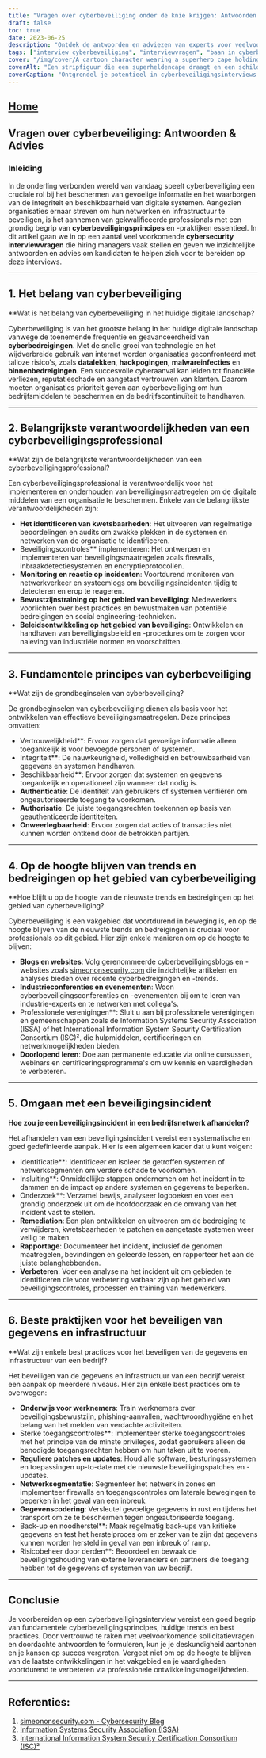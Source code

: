 ```yaml
---
title: "Vragen over cyberbeveiliging onder de knie krijgen: Antwoorden en advies voor succes"
draft: false
toc: true
date: 2023-06-25
description: "Ontdek de antwoorden en adviezen van experts voor veelvoorkomende cyberbeveiligingsinterviewvragen en zorg ervoor dat je succesvol bent op de concurrerende banenmarkt."
tags: ["interview cyberbeveiliging", "interviewvragen", "baan in cyberbeveiliging", "carrière in cyberbeveiliging", "cyberbeveiligingsadvies", "cyberbeveiligingsvaardigheden", "cyberbeveiligingsprofessional", "cyberbeveiligingstrends", "beste praktijken op het gebied van cyberbeveiliging", "cyberbeveiligingsprincipes", "cyberbeveiligingscertificeringen", "blogs over cyberbeveiliging", "cyberbeveiligingsconferenties", "onderwijs in cyberbeveiliging", "cyberdreigingen", "netwerkbeveiliging", "gegevensbeveiliging", "reactie op incidenten", "beveiligingscontroles", "werknemersopleiding", "toegangscontroles", "data-encryptie", "netwerksegmentatie", "back-up en herstel", "risicobeheer voor derden", "cyberbewustzijn", "updates cyberbeveiliging", "kwetsbaarheden in cyberbeveiliging", "voorschriften voor cyberbeveiliging"]
cover: "/img/cover/A_cartoon_character_wearing_a_superhero_cape_holding_a_shie.png"
coverAlt: "Een stripfiguur die een superheldencape draagt en een schild vasthoudt met een slotsymbool erop."
coverCaption: "Ontgrendel je potentieel in cyberbeveiligingsinterviews."
---
```


## [Home](/cyber-security-career-playbook-start/)

## Vragen over cyberbeveiliging: Antwoorden & Advies

### Inleiding

In de onderling verbonden wereld van vandaag speelt cyberbeveiliging een cruciale rol bij het beschermen van gevoelige informatie en het waarborgen van de integriteit en beschikbaarheid van digitale systemen. Aangezien organisaties ernaar streven om hun netwerken en infrastructuur te beveiligen, is het aannemen van gekwalificeerde professionals met een grondig begrip van **cyberbeveiligingsprincipes** en -praktijken essentieel. In dit artikel gaan we in op een aantal veel voorkomende **cybersecurity interviewvragen** die hiring managers vaak stellen en geven we inzichtelijke antwoorden en advies om kandidaten te helpen zich voor te bereiden op deze interviews.

______

## 1. Het belang van cyberbeveiliging

**Wat is het belang van cyberbeveiliging in het huidige digitale landschap?

Cyberbeveiliging is van het grootste belang in het huidige digitale landschap vanwege de toenemende frequentie en geavanceerdheid van **cyberbedreigingen**. Met de snelle groei van technologie en het wijdverbreide gebruik van internet worden organisaties geconfronteerd met talloze risico's, zoals **datalekken**, **hackpogingen**, **malwareinfecties** en **binnenbedreigingen**. Een succesvolle cyberaanval kan leiden tot financiële verliezen, reputatieschade en aangetast vertrouwen van klanten. Daarom moeten organisaties prioriteit geven aan cyberbeveiliging om hun bedrijfsmiddelen te beschermen en de bedrijfscontinuïteit te handhaven.

______

## 2. Belangrijkste verantwoordelijkheden van een cyberbeveiligingsprofessional

**Wat zijn de belangrijkste verantwoordelijkheden van een cyberbeveiligingsprofessional?

Een cyberbeveiligingsprofessional is verantwoordelijk voor het implementeren en onderhouden van beveiligingsmaatregelen om de digitale middelen van een organisatie te beschermen. Enkele van de belangrijkste verantwoordelijkheden zijn:

- **Het identificeren van kwetsbaarheden**: Het uitvoeren van regelmatige beoordelingen en audits om zwakke plekken in de systemen en netwerken van de organisatie te identificeren.
- Beveiligingscontroles** implementeren: Het ontwerpen en implementeren van beveiligingsmaatregelen zoals firewalls, inbraakdetectiesystemen en encryptieprotocollen.
- **Monitoring en reactie op incidenten**: Voortdurend monitoren van netwerkverkeer en systeemlogs om beveiligingsincidenten tijdig te detecteren en erop te reageren.
- **Bewustzijnstraining op het gebied van beveiliging**: Medewerkers voorlichten over best practices en bewustmaken van potentiële bedreigingen en social engineering-technieken.
- **Beleidsontwikkeling op het gebied van beveiliging**: Ontwikkelen en handhaven van beveiligingsbeleid en -procedures om te zorgen voor naleving van industriële normen en voorschriften.

______

## 3. Fundamentele principes van cyberbeveiliging

**Wat zijn de grondbeginselen van cyberbeveiliging?

De grondbeginselen van cyberbeveiliging dienen als basis voor het ontwikkelen van effectieve beveiligingsmaatregelen. Deze principes omvatten:

- Vertrouwelijkheid**: Ervoor zorgen dat gevoelige informatie alleen toegankelijk is voor bevoegde personen of systemen.
- Integriteit**: De nauwkeurigheid, volledigheid en betrouwbaarheid van gegevens en systemen handhaven.
- Beschikbaarheid**: Ervoor zorgen dat systemen en gegevens toegankelijk en operationeel zijn wanneer dat nodig is.
- **Authenticatie**: De identiteit van gebruikers of systemen verifiëren om ongeautoriseerde toegang te voorkomen.
- **Authorisatie**: De juiste toegangsrechten toekennen op basis van geauthenticeerde identiteiten.
- **Onweerlegbaarheid**: Ervoor zorgen dat acties of transacties niet kunnen worden ontkend door de betrokken partijen.

______

## 4. Op de hoogte blijven van trends en bedreigingen op het gebied van cyberbeveiliging

**Hoe blijft u op de hoogte van de nieuwste trends en bedreigingen op het gebied van cyberbeveiliging?

Cyberbeveiliging is een vakgebied dat voortdurend in beweging is, en op de hoogte blijven van de nieuwste trends en bedreigingen is cruciaal voor professionals op dit gebied. Hier zijn enkele manieren om op de hoogte te blijven:

- **Blogs en websites**: Volg gerenommeerde cyberbeveiligingsblogs en -websites zoals [simeononsecurity.com](https://www.simeononsecurity.com/) die inzichtelijke artikelen en analyses bieden over recente cyberbedreigingen en -trends.
- **Industrieconferenties en evenementen**: Woon cyberbeveiligingsconferenties en -evenementen bij om te leren van industrie-experts en te netwerken met collega's.
- Professionele verenigingen**: Sluit u aan bij professionele verenigingen en gemeenschappen zoals de Information Systems Security Association (ISSA) of het International Information System Security Certification Consortium (ISC)², die hulpmiddelen, certificeringen en netwerkmogelijkheden bieden.
- **Doorlopend leren**: Doe aan permanente educatie via online cursussen, webinars en certificeringsprogramma's om uw kennis en vaardigheden te verbeteren.

______

## 5. Omgaan met een beveiligingsincident

**Hoe zou je een beveiligingsincident in een bedrijfsnetwerk afhandelen?**

Het afhandelen van een beveiligingsincident vereist een systematische en goed gedefinieerde aanpak. Hier is een algemeen kader dat u kunt volgen:

- Identificatie**: Identificeer en isoleer de getroffen systemen of netwerksegmenten om verdere schade te voorkomen.
- Insluiting**: Onmiddellijke stappen ondernemen om het incident in te dammen en de impact op andere systemen en gegevens te beperken.
- Onderzoek**: Verzamel bewijs, analyseer logboeken en voer een grondig onderzoek uit om de hoofdoorzaak en de omvang van het incident vast te stellen.
- **Remediation**: Een plan ontwikkelen en uitvoeren om de bedreiging te verwijderen, kwetsbaarheden te patchen en aangetaste systemen weer veilig te maken.
- **Rapportage**: Documenteer het incident, inclusief de genomen maatregelen, bevindingen en geleerde lessen, en rapporteer het aan de juiste belanghebbenden.
- **Verbeteren**: Voer een analyse na het incident uit om gebieden te identificeren die voor verbetering vatbaar zijn op het gebied van beveiligingscontroles, processen en training van medewerkers.

______

## 6. Beste praktijken voor het beveiligen van gegevens en infrastructuur

**Wat zijn enkele best practices voor het beveiligen van de gegevens en infrastructuur van een bedrijf?

Het beveiligen van de gegevens en infrastructuur van een bedrijf vereist een aanpak op meerdere niveaus. Hier zijn enkele best practices om te overwegen:

- **Onderwijs voor werknemers**: Train werknemers over beveiligingsbewustzijn, phishing-aanvallen, wachtwoordhygiëne en het belang van het melden van verdachte activiteiten.
- Sterke toegangscontroles**: Implementeer sterke toegangscontroles met het principe van de minste privileges, zodat gebruikers alleen de benodigde toegangsrechten hebben om hun taken uit te voeren.
- **Reguliere patches en updates**: Houd alle software, besturingssystemen en toepassingen up-to-date met de nieuwste beveiligingspatches en -updates.
- **Netwerksegmentatie**: Segmenteer het netwerk in zones en implementeer firewalls en toegangscontroles om laterale bewegingen te beperken in het geval van een inbreuk.
- **Gegevenscodering**: Versleutel gevoelige gegevens in rust en tijdens het transport om ze te beschermen tegen ongeautoriseerde toegang.
- Back-up en noodherstel**: Maak regelmatig back-ups van kritieke gegevens en test het herstelproces om er zeker van te zijn dat gegevens kunnen worden hersteld in geval van een inbreuk of ramp.
- Risicobeheer door derden**: Beoordeel en bewaak de beveiligingshouding van externe leveranciers en partners die toegang hebben tot de gegevens of systemen van uw bedrijf.

______

## Conclusie

Je voorbereiden op een cyberbeveiligingsinterview vereist een goed begrip van fundamentele cyberbeveiligingsprincipes, huidige trends en best practices. Door vertrouwd te raken met veelvoorkomende sollicitatievragen en doordachte antwoorden te formuleren, kun je je deskundigheid aantonen en je kansen op succes vergroten. Vergeet niet om op de hoogte te blijven van de laatste ontwikkelingen in het vakgebied en je vaardigheden voortdurend te verbeteren via professionele ontwikkelingsmogelijkheden.

______

## Referenties:

1. [simeononsecurity.com - Cybersecurity Blog](https://www.simeononsecurity.com/)
2. [Information Systems Security Association (ISSA)](https://www.issa.org/)
3. [International Information System Security Certification Consortium (ISC)²](https://www.isc2.org/)
